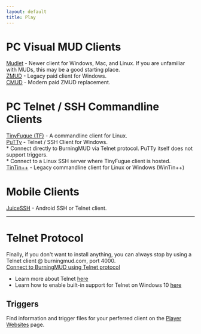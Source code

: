 ```yaml
---
layout: default
title: Play
---
```


# PC Visual MUD Clients
[Mudlet](https://www.mudlet.org/) - Newer client for Windows, Mac, and Linux. If you are unfamiliar with MUDs, this may be a good starting place.<br>
[ZMUD](https://www.zuggsoft.com/) - Legacy paid client for Windows.<br>
[CMUD](https://www.zuggsoft.com/) - Modern paid ZMUD replacement.<br>

# PC Telnet / SSH Commandline Clients
[TinyFugue (TF)](https://tinyfugue.sourceforge.net/) - A commandline client for Linux.<br>
[PuTTy](https://putty.org/) - Telnet / SSH Client for Windows.<br>
    * Connect directly to BurningMUD via Telnet protocol. PuTTy itself does not support triggers.<br>
    * Connect to a Linux SSH server where TinyFugue client is hosted.<br>
[TinTin++](https://tintin.mudhalla.net/) - Legacy commandline client for Linux or Windows (WinTin++)<br>

# Mobile Clients
[JuiceSSH](https://juicessh.com/) - Android SSH or Telnet client.

* * *

# Telnet Protocol
Finally, if you don't want to install anything, you can always stop by using a Telnet client @ burningmud.com, port 4000.<br>
[Connect to BurningMUD using Telnet protocol](telnet://burningmud.com:4000)<br>
* Learn more about Telnet [here](https://learn.microsoft.com/en-us/windows-server/administration/windows-commands/telnet)<br>
* Learn how to enable built-in support for Telnet on Windows 10 [here](https://social.technet.microsoft.com/wiki/contents/articles/38433.windows-10-enabling-telnet-client.aspx)


## Triggers
Find information and trigger files for your perferred client on the [Player Websites](/player_sites.markdown) page.